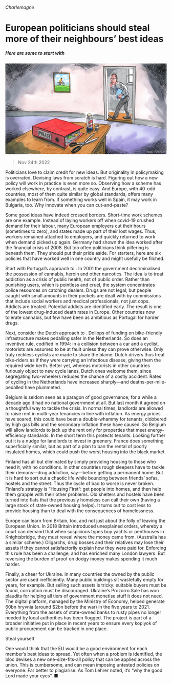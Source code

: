 ###### Charlemagne

# European politicians should steal more of their neighbours’ best ideas 

##### Here are some to start with 

![image](images/20221126_EUD000.jpg) 

> Nov 24th 2022 

Politicians love to claim credit for new ideas. But originality in policymaking is overrated. Devising laws from scratch is hard. Figuring out how a new policy will work in practice is even more so. Observing how a scheme has worked elsewhere, by contrast, is quite easy. And Europe, with 40-odd countries, most of them quite similar by global standards, offers many examples to learn from. If something works well in Spain, it may work in Bulgaria, too. Why innovate when you can cut-and-paste?

Some good ideas have indeed crossed borders. Short-time work schemes are one example. Instead of laying workers off when covid-19 crushed demand for their labour, many European employers cut their hours (sometimes to zero), and states made up part of their lost wages. Thus, workers remained attached to employers, and quickly returned to work when demand picked up again. Germany had shown the idea worked after the financial crisis of 2008. But too often politicians think pilfering is beneath them. They should put their pride aside. For starters, here are six policies that have worked well in one country and might usefully be filched.

Start with Portugal’s approach to . In 2001 the government decriminalised the possession of cannabis, heroin and other narcotics. The idea is to treat addiction as a crisis of public health, not of public order. Rather than punishing users, which is pointless and cruel, the system concentrates police resources on catching dealers. Drugs are not legal, but people caught with small amounts in their pockets are dealt with by commissions that include social workers and medical professionals, not just cops. Addicts are treated. Potential addicts are identified early. The result is one of the lowest drug-induced death rates in Europe. Other countries now tolerate cannabis, but few have been as ambitious as Portugal for harder drugs.

Next, consider the Dutch approach to . Dollops of funding on bike-friendly infrastructure makes pedalling safer in the Netherlands. So does an inventive rule, codified in 1994: in a collision between a car and a cyclist, motorists are assumed to be at fault unless they can prove otherwise. Only truly reckless cyclists are made to share the blame. Dutch drivers thus treat bike-riders as if they were carrying an infectious disease, giving them the required wide berth. Better yet, whereas motorists in other countries furiously object to new cycle lanes, Dutch ones welcome them, since segregating two-wheelers reduces the chance of a costly accident. Rates of cycling in the Netherlands have increased sharply—and deaths-per-mile-pedalled have plummeted.

Belgium is seldom seen as a paragon of good governance; for a while a decade ago it had no national government at all. But last month it agreed on a thoughtful way to tackle the crisis. In normal times, landlords are allowed to raise rent in multi-year tenancies in line with inflation. As energy prices have soared, this could have been a double-whammy for tenants, clobbered by high gas bills and the secondary inflation these have caused. So Belgium will allow landlords to jack up the rent only for properties that meet energy-efficiency standards. In the short term this protects tenants. Looking further out it is a nudge for landlords to invest in greenery. France does something superficially similar, but as part of a plan to ban the rental of poorly insulated homes, which could push the worst housing into the black market.

Finland has all but eliminated by simply providing housing to those who need it, with no conditions. In other countries rough sleepers have to tackle their demons—drug addiction, say—before getting a permanent home. But it is hard to sort out a chaotic life while bouncing between friends’ sofas, hostels and the street. Thus the cycle of bad to worse is never broken. Finland’s strategy is “Housing First”: get people into homes, and then help them grapple with their other problems. Old shelters and hostels have been turned into flats that the previously homeless can call their own (having a large stock of state-owned housing helps). It turns out to cost less to provide housing than to deal with the consequences of homelessness.

Europe can learn from Britain, too, and not just about the folly of leaving the European Union. In 2018 Britain introduced unexplained orders, whereby a court can demand that when suspicious types buy yachts or penthouses in Knightsbridge, they must reveal where the money came from. (Australia has a similar scheme.) Oligarchs, drug bosses and their relatives may lose their assets if they cannot satisfactorily explain how they were paid for. Enforcing this rule has been a challenge, and has enriched many London lawyers. But reversing the burden of proof on dodgy money makes spending it much harder. 

Finally, a cheer for Ukraine. In many countries the owned by the public sector are used inefficiently. Many public buildings sit wastefully empty for years, for example. But selling such assets is tricky: suitable buyers must be found, corruption must be discouraged. Ukraine’s Prozorro.Sale has won plaudits for helping all tiers of government monetise stuff it does not need. The digital platform, managed by the Ministry of Economy, helped generate 60bn hryvnia (around $2bn before the war) in the five years to 2021. Everything from the assets of state-owned banks to rusty pipes no longer needed by local authorities has been flogged. The project is part of a broader initiative put in place in recent years to ensure every kopiyok of public procurement can be tracked in one place.

Steal yourself

One would think that the EU would be a good environment for each member’s best ideas to spread. Yet often when a problem is identified, the bloc devises a new one-size-fits-all policy that can be applied across the union. This is cumbersome, and can mean imposing untested policies on everyone. Far better to plagiarise. As Tom Lehrer noted, it’s “why the good Lord made your eyes”. ■






